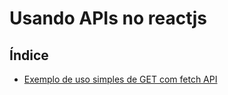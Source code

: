 # Usando APIs no reactjs

## Índice

- [Exemplo de uso simples de GET com fetch API](https://github.com/Dirack/Estudos/tree/master/react/usando_apis/fetch#exemplo-de-uso-simples-de-get-com-fetch-api)
